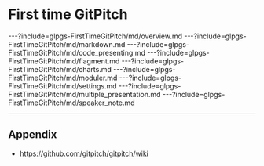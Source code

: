 # First time GitPitch

---?include=glpgs-FirstTimeGitPitch/md/overview.md
---?include=glpgs-FirstTimeGitPitch/md/markdown.md
---?include=glpgs-FirstTimeGitPitch/md/code_presenting.md
---?include=glpgs-FirstTimeGitPitch/md/flagment.md
---?include=glpgs-FirstTimeGitPitch/md/charts.md
---?include=glpgs-FirstTimeGitPitch/md/moduler.md
---?include=glpgs-FirstTimeGitPitch/md/settings.md
---?include=glpgs-FirstTimeGitPitch/md/multiple_presentation.md
---?include=glpgs-FirstTimeGitPitch/md/speaker_note.md

---

## Appendix

- https://github.com/gitpitch/gitpitch/wiki
